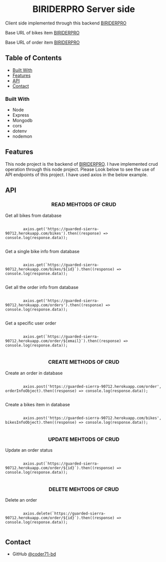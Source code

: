 <h1 align="center">BIRIDERPRO Server side</h1>

<div>
Client side implemented through this backend <a href="">BIRIDERPRO</a>
</div>
<p>
Base URL of bikes item <a href="https://guarded-sierra-90712.herokuapp.com/">BIRIDERPRO</a>
</p>
<p>
Base URL of order item <a href="https://guarded-sierra-90712.herokuapp.com/order">BIRIDERPRO</a>
</p>

<!-- TABLE OF CONTENTS -->

## Table of Contents

- [Built With](#built-with)
- [Features](#features)
- [API](#API)
- [Contact](#contact)

### Built With

- Node
- Express
- Mongodb
- cors
- dotenv
- nodemon

## Features

This node project is the backend of <a href="">BIRIDERPRO</a>. I have implemented crud operation through this node project. Please Look below to see the use of API endpoints of this project. I have used axios in the below example.

## API

<h3 align="center">READ MEHTODS OF CRUD</h3>
<div>
<p>Get all bikes from database</p>
    <code>
        axios.get('https://guarded-sierra-90712.herokuapp.com/bikes').then((response) => console.log(response.data));
    </code>
</div>

<div>
<p>Get a single bike info from database</p>
    <code>
        axios.get(`https://guarded-sierra-90712.herokuapp.com/bikes/${id}`).then((response) => console.log(response.data));
    </code>
</div>

<div>
<p>Get all the order info from database</p>
    <code>
        axios.get('https://guarded-sierra-90712.herokuapp.com/orders').then((response) => console.log(response.data));
    </code>
</div>

<div>
<p>Get a specific user order</p>
    <code>
        axios.get(`https://guarded-sierra-90712.herokuapp.com/order/${email}`).then((response) => console.log(response.data));
    </code>
</div>

<h3 align="center">CREATE METHODS OF CRUD</h3>
<div>
<p>Create an order in database</p>
    <code>
        axios.post('https://guarded-sierra-90712.herokuapp.com/order', orderInfoObject).then((response) => console.log(response.data));
    </code>
</div>

<div>
<p>Create a bikes item in database</p>
    <code>
        axios.post('https://guarded-sierra-90712.herokuapp.com/bikes', bikesInfoObject).then((response) => console.log(response.data));
    </code>
</div>

<h3 align="center">UPDATE MEHTODS OF CRUD</h3>
<div>
<p>Update an order status</p>
    <code>
        axios.put(`https://guarded-sierra-90712.herokuapp.com/order/${id}`).then((response) => console.log(response.data));
    </code>
</div>

<h3 align="center">DELETE MEHTODS OF CRUD</h3>
<div>
<p>Delete an order</p>
    <code>
        axios.delete(`https://guarded-sierra-90712.herokuapp.com/order/${id}`).then((response) => console.log(response.data));
    </code>
</div>

## Contact

- GitHub [@coder71-bd](https://github.com/coder71-bd)
